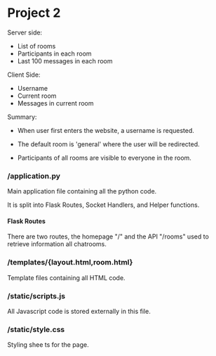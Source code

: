 # Project 2

Server side:
- List of rooms
- Participants in each room
- Last 100 messages in each room

Client Side:
- Username
- Current room
- Messages in current room

Summary:
- When user first enters the website, a username is requested.
- The default room is 'general' where the user will be redirected.

- Participants of all rooms are visible to everyone in the room.  

### /application.py
Main application file containing all the python code.

It is split into Flask Routes, Socket Handlers, and Helper functions.

#### Flask Routes
There are two routes, the homepage "/" and the API "/rooms" used to retrieve information all chatrooms.

### /templates/{layout.html,room.html}
Template files containing all HTML code.

### /static/scripts.js
All Javascript code is stored externally in this file.

### /static/style.css
Styling shee  ts for the page.
